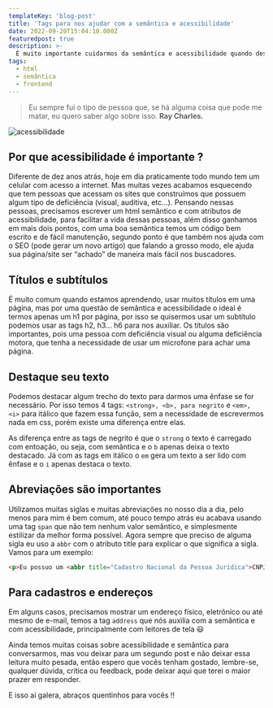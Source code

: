 ```yaml
---
templateKey: 'blog-post'
title: 'Tags para nos ajudar com a semântica e acessibilidade'
date: 2022-09-20T15:04:10.000Z
featuredpost: true
description: >-
  É muito importante cuidarmos da semântica e acessibilidade quando desenvolvemos um website por conta de SEO e pessoas que tem alguma necessidade.
tags:
  - html
  - semântica
  - frontend
---
```


>Eu sempre fui o tipo de pessoa que, se há alguma coisa que pode me matar, eu quero saber algo sobre isso. **Ray Charles.**

![acessibilidade](https://miro.medium.com/max/1400/1*8BpDVqyLm-hAQ4aQmEzChA.png)

## Por que acessibilidade é importante ?

Diferente de dez anos atrás, hoje em dia praticamente todo mundo tem um celular com acesso a internet. Mas muitas vezes acabamos esquecendo que tem pessoas que acessam os sites que construímos que possuem algum tipo de deficiência (visual, auditiva, etc…). Pensando nessas pessoas, precisamos escrever um html semântico e com atributos de acessibilidade, para facilitar a vida dessas pessoas, além disso ganhamos em mais dois pontos, com uma boa semântica temos um código bem escrito e de fácil manutenção, segundo ponto é que também nos ajuda com o SEO (pode gerar um novo artigo) que falando a grosso modo, ele ajuda sua página/site ser “achado” de maneira mais fácil nos buscadores.

## Títulos e subtítulos

É muito comum quando estamos aprendendo, usar muitos títulos em uma página, mas por uma questão de semântica e acessibilidade o ideal é termos apenas um h1 por página, por isso se quisermos usar um subtítulo podemos usar as tags h2, h3… h6 para nos auxiliar. Os títulos são importantes, pois uma pessoa com deficiência visual ou alguma deficiência motora, que tenha a necessidade de usar um microfone para achar uma página.

## Destaque seu texto

Podemos destacar algum trecho do texto para darmos uma ênfase se for necessário. Por isso temos 4 tags: 
`<strong>, <b>, para negrito` e `<em>, <i>`
para itálico que fazem essa função, sem a necessidade de escrevermos nada em css, porém existe uma diferença entre elas.

As diferença entre as tags de negrito é que o `strong` o texto é carregado com entoação, ou seja, com semântica e o `b` apenas deixa o texto destacado. Já com as tags em itálico o `em` gera um texto a ser lido com ênfase e o `i` apenas destaca o texto.

## Abreviações são importantes

Utilizamos muitas siglas e muitas abreviações no nosso dia a dia, pelo menos para mim é bem comum, até pouco tempo atrás eu acabava usando uma tag `span` que não tem nenhum valor semântico, e simplesmente estilizar da melhor forma possível. Agora sempre que preciso de alguma sigla eu uso a `abbr` com o atributo title para explicar o que significa a sigla. Vamos para um exemplo:

```html
<p>Eu possuo um <abbr title="Cadastro Nacional da Pessoa Jurídica">CNPJ</abbr></p>
```

## Para cadastros e endereços

Em alguns casos, precisamos mostrar um endereço físico, eletrônico ou até mesmo de e-mail, temos a tag `address` que nós auxilia com a semântica e com acessibilidade, principalmente com leitores de tela 😃

Ainda temos muitas coisas sobre acessibilidade e semântica para conversarmos, mas vou deixar para um segundo post e não deixar essa leitura muito pesada, então espero que vocês tenham gostado, lembre-se, qualquer dúvida, crítica ou feedback, pode deixar aqui que terei o maior prazer em responder.

E isso aí galera, abraços quentinhos para vocês !!